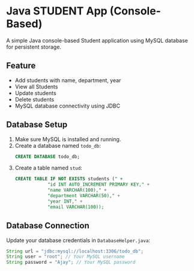 # Java STUDENT  App (Console-Based)

A simple Java console-based Student application using MySQL database for persistent storage.

## Feature

- Add students with name, department, year 
- View all Students
- Update students
- Delete students
- MySQL database connectivity using JDBC

## Database Setup

1. Make sure MySQL is installed and running.
2. Create a database named `todo_db`:
    ```sql
    CREATE DATABASE todo_db;
    ```
3. Create a table named `stud`:
    ```sql
    CREATE TABLE IF NOT EXISTS students (" +
                "id INT AUTO_INCREMENT PRIMARY KEY," +
                "name VARCHAR(100)," +
                "department VARCHAR(50)," +
                "year INT," +
                "email VARCHAR(100));
    ```

## Database Connection

Update your database credentials in `DatabaseHelper.java`:
```java
String url = "jdbc:mysql://localhost:3306/todo_db";
String user = "root"; // Your MySQL username
String password = "Ajay"; // Your MySQL password
